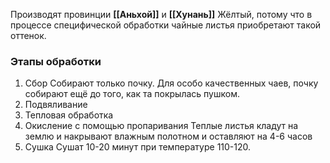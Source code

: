 Производят провинции **[[Аньхой]]** и **[[Хунань]]** 
Жёлтый, потому что в процессе специфической обработки чайные листья приобретают такой оттенок.
### Этапы обработки
1. Сбор
Собирают только почку. Для особо качественных чаев, почку собирают ещё до того, как та покрылась пушком.
2. Подвяливание
3. Тепловая обработка
4. Окисление с помощью пропаривания
Теплые листья кладут на землю и накрывают влажным полотном и оставляют на 4-6 часов
5. Сушка
Сушат 10-20 минут при температуре 110-120.